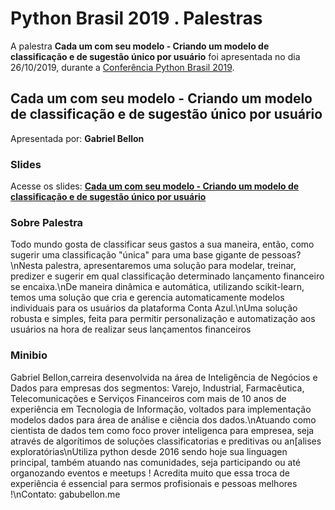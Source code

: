 # Python Brasil 2019 . Palestras


A palestra **Cada um com seu modelo - Criando um modelo de classificação e de sugestão único por usuário** foi apresentada no dia 26/10/2019, durante a [Conferência Python Brasil 2019](http://2019.pythonbrasil.org.br).


## Cada um com seu modelo - Criando um modelo de classificação e de sugestão único por usuário
Apresentada por: **Gabriel Bellon**

### Slides
Acesse os slides: **[Cada um com seu modelo - Criando um modelo de classificação e de sugestão único por usuário](./pybr2019-gabriel-bellon-cada-um-com-seu-modelo.pdf)**


### Sobre Palestra
Todo mundo gosta de classificar seus gastos a sua maneira, então, como sugerir uma classificação "única" para uma base gigante de pessoas?\nNesta palestra, apresentaremos uma solução para modelar, treinar, predizer e sugerir em qual classificação determinado lançamento financeiro se encaixa.\nDe maneira dinâmica e automática, utilizando scikit-learn, temos uma solução que cria e gerencia automaticamente modelos individuais para os usuários da plataforma Conta Azul.\nUma solução robusta e simples, feita para permitir personalização e automatização aos usuários na hora de realizar seus lançamentos financeiros



### Minibio
Gabriel Bellon,carreira desenvolvida na área de Inteligência de Negócios e Dados para empresas dos segmentos: Varejo, Industrial, Farmacêutica, Telecomunicações e Serviços Financeiros com mais de 10 anos de experiência em Tecnologia de Informação, voltados para implementação modelos dados para área de análise e ciência dos dados.\nAtuando como cientista de dados tem como foco prover inteligenca para empresea, seja através de algorítimos de soluções classificatorias e preditivas ou an[alises exploratórias\nUtiliza python desde 2016 sendo hoje sua linguagen principal, também atuando nas comunidades, seja participando ou até organozando eventos e meetups ! Acredita muito que essa troca de experiência é essencial para sermos profisionais e pessoas melhores !\nContato: gabubellon.me



